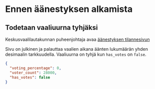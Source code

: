 # Ennen äänestyksen alkamista

## Todetaan vaaliuurna tyhjäksi

Keskusvaalilautakunnan puheenjohtaja avaa
[äänestyksen tilannesivun](https://vaalit.hyy.fi/api/public/elections/1/voting_percentage)

Sivu on julkinen ja palauttaa vaalien aikana äänten lukumäärän yhden
desimaalin tarkkuudella. Vaaliuurna on tyhjä kun `has_votes` on `false`.
```json
{
  "voting_percentage": 0,
  "voter_count": 28000,
  "has_votes": false
}
```
